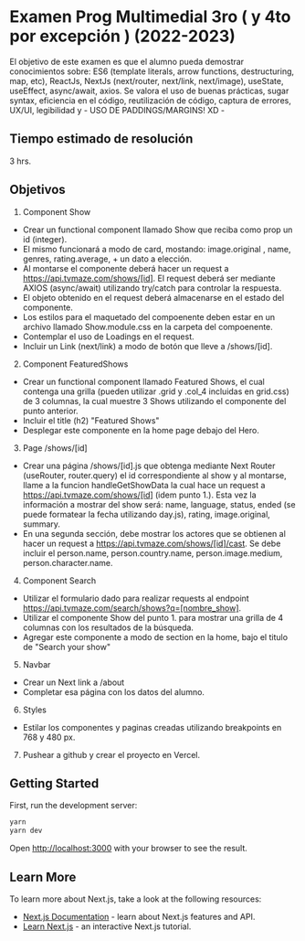 # Examen Prog Multimedial 3ro ( y 4to por excepción ) (2022-2023)

El objetivo de este examen es que el alumno pueda demostrar conocimientos sobre: ES6 (template literals, arrow functions, destructuring, map, etc), ReactJs, NextJs (next/router, next/link, next/image), useState, useEffect, async/await, axios.
Se valora el uso de buenas prácticas, sugar syntax, eficiencia en el código, reutilización de código, captura de errores, UX/UI, legibilidad y - USO DE PADDINGS/MARGINS! XD - 

## Tiempo estimado de resolución
3 hrs.

## Objetivos

1. Component Show
- Crear un functional component llamado Show que reciba como prop un id (integer). 
- El mismo funcionará a modo de card, mostando: image.original , name, genres, rating.average, + un dato a elección. 
- Al montarse el componente deberá hacer un request a https://api.tvmaze.com/shows/[id]. El request deberá ser mediante AXIOS (async/await) utilizando try/catch para controlar la respuesta. 
- El objeto obtenido en el request deberá almacenarse en el estado del componente.
- Los estilos para el maquetado del compoenente deben estar en un archivo llamado Show.module.css en la carpeta del compoenente.
- Contemplar el uso de Loadings en el request.
- Incluir un Link (next/link) a modo de botón que lleve a /shows/[id].

2. Component FeaturedShows
- Crear un functional component llamado Featured Shows, el cual contenga una grilla (pueden utilizar .grid y .col_4 incluidas en grid.css) de 3 columnas, la cual muestre 3 Shows utilizando el componente del punto anterior.
- Incluir el title (h2) "Featured Shows"
- Desplegar este componente en la home page debajo del Hero.

3. Page /shows/[id]
- Crear una página /shows/[id].js que obtenga mediante Next Router (useRouter, router.query) el id correspondiente al show y al montarse, llame a la funcion handleGetShowData la cual hace un request a https://api.tvmaze.com/shows/[id] (idem punto 1.). Esta vez la información a mostrar del show será: name, language, status, ended (se puede formatear la fecha utilizando day.js), rating, image.original, summary.
- En una segunda sección, debe mostrar los actores que se obtienen al hacer un request a https://api.tvmaze.com/shows/[id]/cast. Se debe incluir el person.name, person.country.name, person.image.medium, person.character.name.

4. Component Search
- Utilizar el formulario dado para realizar requests al endpoint https://api.tvmaze.com/search/shows?q=[nombre_show].
- Utilizar el componente Show del punto 1. para mostrar una grilla de 4 columnas con los resultados de la búsqueda.
- Agregar este componente a modo de section en la home, bajo el titulo de "Search your show"

5. Navbar
- Crear un Next link a /about
- Completar esa página con los datos del alumno.

6. Styles
- Estilar los componentes y paginas creadas utilizando breakpoints en 768 y 480 px.

7. Pushear a github y crear el proyecto en Vercel.

## Getting Started

First, run the development server:

```bash
yarn 
yarn dev
```

Open [http://localhost:3000](http://localhost:3000) with your browser to see the result.

## Learn More

To learn more about Next.js, take a look at the following resources:

- [Next.js Documentation](https://nextjs.org/docs) - learn about Next.js features and API.
- [Learn Next.js](https://nextjs.org/learn) - an interactive Next.js tutorial.